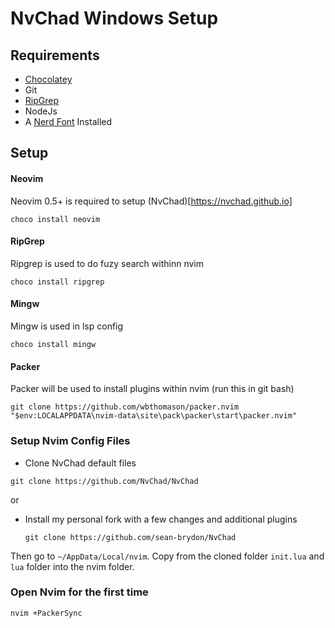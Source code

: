 # NvChad Windows Setup

## Requirements 
* [Chocolatey](https://chocolatey.org/install)
* Git
* [RipGrep](https://github.com/BurntSushi/ripgrep)
* NodeJs
* A [Nerd Font](https://www.nerdfonts.com/) Installed

## Setup

#### Neovim
Neovim 0.5+ is required to setup (NvChad)[https://nvchad.github.io] 

    choco install neovim

#### RipGrep
Ripgrep is used to do fuzy search withinn nvim
    
    choco install ripgrep

#### Mingw
Mingw is used in lsp config
```
choco install mingw
```

#### Packer
Packer will be used to install plugins within nvim (run this in git bash)
```
git clone https://github.com/wbthomason/packer.nvim "$env:LOCALAPPDATA\nvim-data\site\pack\packer\start\packer.nvim"
```

###  Setup Nvim Config Files
* Clone NvChad default files 
```
git clone https://github.com/NvChad/NvChad
```

or 

* Install my personal fork with a few changes and additional plugins

      git clone https://github.com/sean-brydon/NvChad


Then go to `~/AppData/Local/nvim`. Copy from the cloned folder  `init.lua` and `lua` folder into the nvim folder.

### Open Nvim for the first time

    nvim +PackerSync
      

